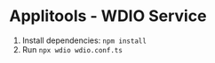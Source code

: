 # Applitools - WDIO Service

1. Install dependencies: `npm install`
2. Run `npx wdio wdio.conf.ts` 




